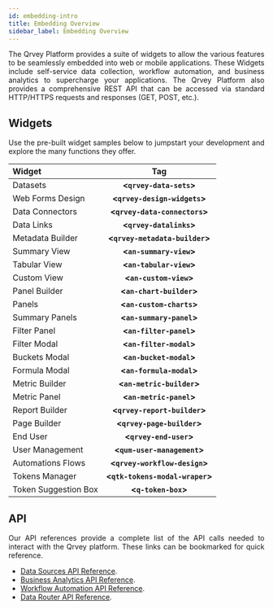```yaml
---
id: embedding-intro
title: Embedding Overview
sidebar_label: Embedding Overview
---
```


<div style="text-align: justify">

The Qrvey Platform provides a suite of widgets to allow the various features to be seamlessly embedded into web or mobile applications. These Widgets include self-service data collection, workflow automation, and business analytics to supercharge your applications. The Qrvey Platform also provides a comprehensive REST API that can be accessed via standard HTTP/HTTPS requests and responses (GET, POST, etc.).

## Widgets

Use the pre-built widget samples below to jumpstart your development and explore the many functions they offer. 

|**Widget**|**Tag**|
|:--- | :---: |
|Datasets|**<`qrvey-data-sets`>**|
|Web Forms Design|**<`qrvey-design-widgets`>**|
|Data Connectors|**<`qrvey-data-connectors`>**|
|Data Links|**<`qrvey-datalinks`>**|
|Metadata Builder|**<`qrvey-metadata-builder`>**|
|Summary View|**<`an-summary-view`>**|
|Tabular View|**<`an-tabular-view`>**|
|Custom View|**<`an-custom-view`>**|
|Panel Builder|**<`an-chart-builder`>**|
|Panels|**<`an-custom-charts`>**|
|Summary Panels|**<`an-summary-panel`>**|
|Filter Panel|**<`an-filter-panel`>**|
|Filter Modal|**<`an-filter-modal`>**|
|Buckets Modal|**<`an-bucket-modal`>**|
|Formula Modal|**<`an-formula-modal`>**|
|Metric Builder|**<`an-metric-builder`>**|
|Metric Panel|**<`an-metric-panel`>**|
|Report Builder|**<`qrvey-report-builder`>**|
|Page Builder|**<`qrvey-page-builder`>**|
|End User|**<`qrvey-end-user`>**|
|User Management|**<`qum-user-management`>**|
|Automations Flows|**<`qrvey-workflow-design`>**|
|Tokens Manager|**<`qtk-tokens-modal-wraper`>**|
|Token Suggestion Box|**<`q-token-box`>**|

## API
Our API references provide a complete list of the API calls needed to interact with the Qrvey platform. These links can be bookmarked for quick reference.

* [Data Sources API Reference]().
* [Business Analytics API Reference]().
* [Workflow Automation API Reference]().
* [Data Router API Reference]().
